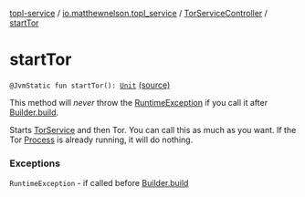 [topl-service](../../index.md) / [io.matthewnelson.topl_service](../index.md) / [TorServiceController](index.md) / [startTor](./start-tor.md)

# startTor

`@JvmStatic fun startTor(): `[`Unit`](https://kotlinlang.org/api/latest/jvm/stdlib/kotlin/-unit/index.html) [(source)](https://github.com/05nelsonm/TorOnionProxyLibrary-Android/blob/master/topl-service/src/main/java/io/matthewnelson/topl_service/TorServiceController.kt#L417)

This method will *never* throw the [RuntimeException](https://kotlinlang.org/api/latest/jvm/stdlib/kotlin/-runtime-exception/index.html) if you call it after
[Builder.build](-builder/build.md).

Starts [TorService](#) and then Tor. You can call this as much as you want. If
the Tor [Process](https://docs.oracle.com/javase/6/docs/api/java/lang/Process.html) is already running, it will do nothing.

### Exceptions

`RuntimeException` - if called before [Builder.build](-builder/build.md)